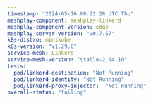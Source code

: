 ```yaml
---
timestamp: "2024-05-16 00:22:28 UTC Thu"
meshplay-component: meshplay-linkerd
meshplay-component-version: edge
meshplay-server-version: "v0.7.57"
k8s-distro: minikube
k8s-version: "v1.29.0"
service-mesh: Linkerd
service-mesh-version: "stable-2.14.10"
tests:
  pod/linkerd-destination: "Not Running"
  pod/linkerd-identity: "Not Running"
  pod/linkerd-proxy-injector:  "Not Running"
overall-status: "failing"
---
```

